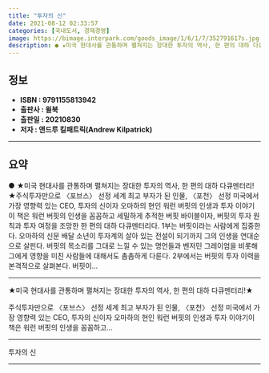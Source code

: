 ```yaml
---
title: "투자의 신"
date: 2021-08-12 02:33:57
categories: [국내도서, 경제경영]
image: https://bimage.interpark.com/goods_image/1/6/1/7/352791617s.jpg
description: ● ★미국 현대사를 관통하며 펼쳐지는 장대한 투자의 역사, 한 편의 대하 다큐멘터리!★주식투자만으로 〈포브스〉 선정 세계 최고 부자가 된 인물, 〈포천〉 선정 미국에서 가장 영향력 있는 CEO, 투자의 신이자 오마하의 현인 워런 버핏의 인생과 투자 이야기 이 책은 워런 버핏의 인생을
---
```


## **정보**

- **ISBN : 9791155813942**
- **출판사 : 윌북**
- **출판일 : 20210830**
- **저자 : 앤드루 킬패트릭(Andrew Kilpatrick)**

------



## **요약**

●  ★미국 현대사를 관통하며 펼쳐지는 장대한 투자의 역사, 한 편의 대하 다큐멘터리!★주식투자만으로 〈포브스〉 선정 세계 최고 부자가 된 인물, 〈포천〉 선정 미국에서 가장 영향력 있는 CEO, 투자의 신이자 오마하의 현인 워런 버핏의 인생과 투자 이야기 이 책은 워런 버핏의 인생을 꼼꼼하고 세밀하게 추적한 버핏 바이블이자, 버핏의 투자 원칙과 투자 여정을 조망한 한 편의 대하 다큐멘터리다. 1부는 버핏이라는 사람에게 집중한다. 오마하의 신문 배달 소년이 투자계의 살아 있는 전설이 되기까지 그의 인생을 연대순으로 살핀다. 버핏의 목소리를 그대로 느낄 수 있는 명언들과 벤저민 그레이엄을 비롯해 그에게 영향을 미친 사람들에 대해서도 촘촘하게 다룬다. 2부에서는 버핏의 투자 이력을 본격적으로 살펴본다. 버핏이...

------

★미국 현대사를 관통하며 펼쳐지는 장대한 투자의 역사, 한 편의 대하 다큐멘터리!★

주식투자만으로 〈포브스〉 선정 세계 최고 부자가 된 인물, 
〈포천〉 선정 미국에서 가장 영향력 있는 CEO, 
투자의 신이자 오마하의 현인 워런 버핏의 인생과 투자 이야기이 책은 워런 버핏의 인생을 꼼꼼하고... 

------


투자의 신 

------


